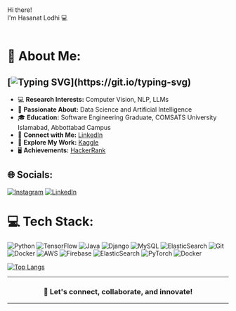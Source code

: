 <abc>

  <br>Hi there!
  <br> I'm Hasanat Lodhi :computer:<br>
  <br>
</abc>

# 💫 About Me:
## [![Typing SVG](https://readme-typing-svg.demolab.com?font=Fira+Code&weight=600&duration=3000&pause=1000&color=B9E7F7&background=FF461B00&width=435&lines=Machine+Learning+Engineer;Unleashing+AI+Intriguing+Potential!)](https://git.io/typing-svg)
- 💻 **Research Interests:** Computer Vision, NLP, LLMs
- 🧠 **Passionate About:** Data Science and Artificial Intelligence
- 🎓 **Education:** Software Engineering Graduate, COMSATS University Islamabad, Abbottabad Campus
- 🔗 **Connect with Me:** [LinkedIn](https://www.linkedin.com/in/hasanat-ahmed-lodhi-58b718219/)
- 👀 **Explore My Work:** [Kaggle](https://www.kaggle.com/hasanatlodhi/)
- 🖥️ **Achievements:** [HackerRank](https://www.hackerrank.com/lodhihasanat)


## 🌐 Socials:
[![Instagram](https://img.shields.io/badge/Instagram-%23E4405F.svg?logo=Instagram&logoColor=white)](https://instagram.com/https://www.instagram.com/hasanatlodhi) [![LinkedIn](https://img.shields.io/badge/LinkedIn-%230077B5.svg?logo=linkedin&logoColor=white)](https://linkedin.com/in/https://www.linkedin.com/in/hasanatlodhi) 

# 💻 Tech Stack:
![Python](https://img.shields.io/badge/python-3670A0?style=for-the-badge&logo=python&logoColor=ffdd54) ![TensorFlow](https://img.shields.io/badge/TensorFlow-%23FF6F00.svg?style=for-the-badge&logo=TensorFlow&logoColor=white) ![Java](https://img.shields.io/badge/java-%23ED8B00.svg?style=for-the-badge&logo=openjdk&logoColor=white) ![Django](https://img.shields.io/badge/django-%23092E20.svg?style=for-the-badge&logo=django&logoColor=white) ![MySQL](https://img.shields.io/badge/mysql-4479A1.svg?style=for-the-badge&logo=mysql&logoColor=white) ![ElasticSearch](https://img.shields.io/badge/-ElasticSearch-005571?style=for-the-badge&logo=elasticsearch) ![Git](https://img.shields.io/badge/git-%23F05033.svg?style=for-the-badge&logo=git&logoColor=white) ![Docker](https://img.shields.io/badge/docker-%230db7ed.svg?style=for-the-badge&logo=docker&logoColor=white) ![AWS](https://img.shields.io/badge/AWS-%23FF9900.svg?style=for-the-badge&logo=amazon-aws&logoColor=white) ![Firebase](https://img.shields.io/badge/firebase-%23039BE5.svg?style=for-the-badge&logo=firebase) ![ElasticSearch](https://img.shields.io/badge/-ElasticSearch-005571?style=for-the-badge&logo=elasticsearch) ![PyTorch](https://img.shields.io/badge/PyTorch-%23EE4C2C.svg?style=for-the-badge&logo=PyTorch&logoColor=white) ![Docker](https://img.shields.io/badge/docker-%230db7ed.svg?style=for-the-badge&logo=docker&logoColor=white)

[![Top Langs](https://github-readme-stats.vercel.app/api/top-langs/?username=hasanatlodhi)](https://github.com/hasanatlodhi/github-readme-stats)

---

<h3 align="center">🚀 Let's connect, collaborate, and innovate!</h3>

---
